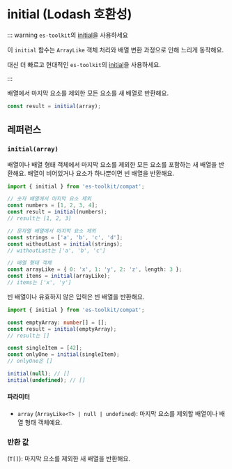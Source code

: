 # initial (Lodash 호환성)

::: warning `es-toolkit`의 [initial](../../array/initial.md)을 사용하세요

이 `initial` 함수는 `ArrayLike` 객체 처리와 배열 변환 과정으로 인해 느리게 동작해요.

대신 더 빠르고 현대적인 `es-toolkit`의 [initial](../../array/initial.md)을 사용하세요.

:::

배열에서 마지막 요소를 제외한 모든 요소를 새 배열로 반환해요.

```typescript
const result = initial(array);
```

## 레퍼런스

### `initial(array)`

배열이나 배열 형태 객체에서 마지막 요소를 제외한 모든 요소를 포함하는 새 배열을 반환해요. 배열이 비어있거나 요소가 하나뿐이면 빈 배열을 반환해요.

```typescript
import { initial } from 'es-toolkit/compat';

// 숫자 배열에서 마지막 요소 제외
const numbers = [1, 2, 3, 4];
const result = initial(numbers);
// result는 [1, 2, 3]

// 문자열 배열에서 마지막 요소 제외
const strings = ['a', 'b', 'c', 'd'];
const withoutLast = initial(strings);
// withoutLast는 ['a', 'b', 'c']

// 배열 형태 객체
const arrayLike = { 0: 'x', 1: 'y', 2: 'z', length: 3 };
const items = initial(arrayLike);
// items는 ['x', 'y']
```

빈 배열이나 유효하지 않은 입력은 빈 배열을 반환해요.

```typescript
import { initial } from 'es-toolkit/compat';

const emptyArray: number[] = [];
const result = initial(emptyArray);
// result는 []

const singleItem = [42];
const onlyOne = initial(singleItem);
// onlyOne은 []

initial(null); // []
initial(undefined); // []
```

#### 파라미터

- `array` (`ArrayLike<T> | null | undefined`): 마지막 요소를 제외할 배열이나 배열 형태 객체예요.

### 반환 값

(`T[]`): 마지막 요소를 제외한 새 배열을 반환해요.
